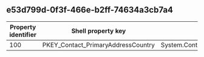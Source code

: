 ## e53d799d-0f3f-466e-b2ff-74634a3cb7a4

Property identifier | Shell property key | Shell name | Alias
--- | --- | --- | ---
100 | PKEY_Contact_PrimaryAddressCountry | System.Contact.PrimaryAddressCountry | 


